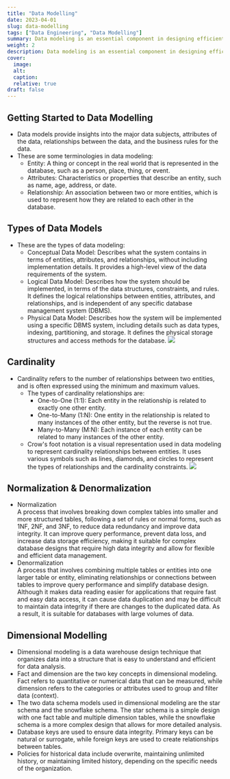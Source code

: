 ```yaml
---
title: "Data Modelling"
date: 2023-04-01
slug: data-modelling
tags: ["Data Engineering", "Data Modelling"]
summary: Data modeling is an essential component in designing efficient and effective databases. So, let's dive in and explore the fascinating world of data modeling!
weight: 2
description: Data modeling is an essential component in designing efficient and effective databases. So, let's dive in and explore the fascinating world of data modeling!
cover: 
  image: 
  alt: 
  caption: 
  relative: true
draft: false
---
```


## Getting Started to Data Modelling
- Data models provide insights into the major data subjects, attributes of the data, relationships between the data, and the business rules for the data.
- These are some terminologies in data modeling:
  - Entity: A thing or concept in the real world that is represented in the database, such as a person, place, thing, or event.
  - Attributes: Characteristics or properties that describe an entity, such as name, age, address, or date.
  - Relationship: An association between two or more entities, which is used to represent how they are related to each other in the database.

## Types of Data Models
- These are the types of data modeling:
  - Conceptual Data Model: Describes what the system contains in terms of entities, attributes, and relationships, without including implementation details. It provides a high-level view of the data requirements of the system.
  - Logical Data Model: Describes how the system should be implemented, in terms of the data structures, constraints, and rules. It defines the logical relationships between entities, attributes, and relationships, and is independent of any specific database management system (DBMS).
  - Physical Data Model: Describes how the system will be implemented using a specific DBMS system, including details such as data types, indexing, partitioning, and storage. It defines the physical storage structures and access methods for the database.
![](https://i.stack.imgur.com/GYDcP.png)

## Cardinality
- Cardinality refers to the number of relationships between two entities, and is often expressed using the minimum and maximum values.
  - The types of cardinality relationships are:
    - One-to-One (1:1): Each entity in the relationship is related to exactly one other entity.
    - One-to-Many (1:N): One entity in the relationship is related to many instances of the other entity, but the reverse is not true.
    - Many-to-Many (M:N): Each instance of each entity can be related to many instances of the other entity.
  - Crow's foot notation is a visual representation used in data modeling to represent cardinality relationships between entities. It uses various symbols such as lines, diamonds, and circles to represent the types of relationships and the cardinality constraints.
  ![](https://www.relationaldbdesign.com/database-design/module7/images/chen-crowsfoot-notation.jpg)

## Normalization & Denormalization
- Normalization  
    A process that involves breaking down complex tables into smaller and more structured tables, following a set of rules or normal forms, such as 1NF, 2NF, and 3NF, to reduce data redundancy and improve data integrity. It can improve query performance, prevent data loss, and increase data storage efficiency, making it suitable for complex database designs that require high data integrity and allow for flexible and efficient data management.
- Denormalization  
    A process that involves combining multiple tables or entities into one larger table or entity, eliminating relationships or connections between tables to improve query performance and simplify database design. Although it makes data reading easier for applications that require fast and easy data access, it can cause data duplication and may be difficult to maintain data integrity if there are changes to the duplicated data. As a result, it is suitable for databases with large volumes of data.

## Dimensional Modelling
- Dimensional modeling is a data warehouse design technique that organizes data into a structure that is easy to understand and efficient for data analysis.
- Fact and dimension are the two key concepts in dimensional modeling. Fact refers to quantitative or numerical data that can be measured, while dimension refers to the categories or attributes used to group and filter data (context).
- The two data schema models used in dimensional modeling are the star schema and the snowflake schema. The star schema is a simple design with one fact table and multiple dimension tables, while the snowflake schema is a more complex design that allows for more detailed analysis.
- Database keys are used to ensure data integrity. Primary keys can be natural or surrogate, while foreign keys are used to create relationships between tables.
- Policies for historical data include overwrite, maintaining unlimited history, or maintaining limited history, depending on the specific needs of the organization.